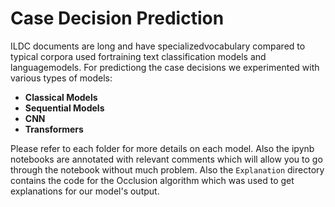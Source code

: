 # Case Decision Prediction

ILDC documents are long and have specializedvocabulary compared to typical corpora used fortraining text classification models and languagemodels. For predictiong the case decisions we experimented with various types of models:
- **Classical Models**
-  **Sequential Models**
- **CNN**
- **Transformers**

Please refer to each folder for more details on each model. Also the ipynb notebooks are annotated with relevant comments which will allow you to go through the notebook without much problem. Also the `Explanation` directory contains the code for the Occlusion algorithm which was used to get explanations for our model's output. 
